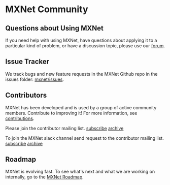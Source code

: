 # MXNet Community
## Questions about Using MXNet
If you need help with using MXNet, have questions about applying it to a particular kind of problem, or have a discussion topic, please use our [forum](https://discuss.mxnet.io).

## Issue Tracker
We track bugs and new feature requests in the MXNet Github repo in the issues folder: [mxnet/issues](https://github.com/apache/incubator-mxnet/issues).

## Contributors
MXNet has been developed and is used by a group of active community members. Contribute to improving it! For more information, see [contributions](http://mxnet.io/community/contribute.html).

Please join the contributor mailing list. [subscribe](mailto:dev-subscribe@mxnet.incubator.apache.org) [archive](https://lists.apache.org/list.html?dev@mxnet.apache.org)

To join the MXNet slack channel send request to the contributor mailing list. [subscribe](mailto:dev@mxnet.incubator.apache.org) [archive](https://the-asf.slackarchive.io/mxnet)

## Roadmap

MXNet is evolving fast. To see what's next and what we are working on internally, go to the [MXNet Roadmap](https://github.com/apache/incubator-mxnet/labels/Roadmap).
